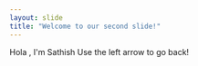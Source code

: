 ```yaml
---
layout: slide
title: "Welcome to our second slide!"
---
```

Hola , I'm Sathish
Use the left arrow to go back!

